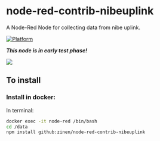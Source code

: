 # node-red-contrib-nibeuplink
A Node-Red Node for collecting data from nibe uplink.

[![Platform](https://img.shields.io/badge/platform-Node--RED-red.svg)](https://nodered.org)

***This node is in early test phase!***

![](poimage/node.png)


## To install

### Install in docker:
In terminal:
```bash
docker exec -it node-red /bin/bash
cd /data
npm install github:zinen/node-red-contrib-nibeuplink
```
